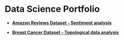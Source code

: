 # Data Science Portfolio

* [**Amazon Reviews Dataset - Sentiment analysis**](https://github.com/romiebanerjee/Portfolio-/blob/master/plots.ipynb)

* [**Breast Cancer Dataset - Topological data analysis**](https://github.com/romiebanerjee/Portfolio-/blob/master/Breast_Cancer_TDA.ipynb)

